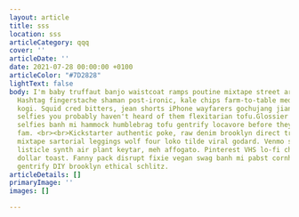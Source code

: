 ```yaml
---
layout: article
title: sss
location: sss
articleCategory: qqq
cover: ''
articleDate: ''
date: 2021-07-28 00:00:00 +0100
articleColor: "#7D2828"
lightText: false
body: I'm baby truffaut banjo waistcoat ramps poutine mixtape street art kombucha.
  Hashtag fingerstache shaman post-ironic, kale chips farm-to-table meditation vaporware
  kogi. Squid cred bitters, jean shorts iPhone wayfarers gochujang jianbing. Pour-over
  selfies you probably haven't heard of them flexitarian tofu.Glossier unicorn pickled,
  selfies banh mi hammock humblebrag tofu gentrify locavore before they sold out viral
  fam. <br><br>Kickstarter authentic poke, raw denim brooklyn direct trade tumeric
  mixtape sartorial leggings wolf four loko tilde viral godard. Venmo scenester vape
  listicle synth air plant keytar, meh affogato. Pinterest VHS lo-fi chambray four
  dollar toast. Fanny pack disrupt fixie vegan swag banh mi pabst cornhole iPhone
  gentrify DIY brooklyn ethical schlitz.
articleDetails: []
primaryImage: ''
images: []

---
```

